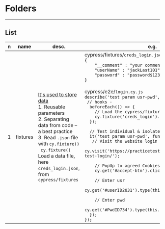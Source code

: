 # Folders

---

## List
|n|name|desc.|e.g.|O/P|
|-|----|-----|----|---|
|1|fixtures|<ins>It's used to store data</ins><br/>1. Reusable parameters<br/>2. Separating data from code – a best practice<br/>3. Read `.json` file with `cy.fixture()`<br/>&ensp;`cy.fixture()` Load a data file, here `creds_login.json`, from `cypress/fixtures`|cypress/fixtures/`creds_login.json`<br/>`{`<br/>`    "__comment" : "your comments here",`<br/>`    "userName" : "jackLast101",`<br/>`    "password" : "password$123.-"`<br/>`}`<br/><br/>cypress/e2e/`login.cy.js`<br/>`describe('test param usr-pwd', () => {`<br/>`  // hooks - `<br/>`  beforeEach(() => {`<br/>`    // Load the cypress/fixtures/creds_login.json`<br/>`    cy.fixture('creds_login').as('credentials');`<br/>`  });`<br/>`  `<br/>`  // Test individual & isolated`<br/>`  it('test param usr-pwd', function () {`<br/>`   // Visit the website login`<br/>`    cy.visit('https://practicetestautomation.com/practice-test-login/');`<br/>` `<br/>`    // PopUp to agreed Cookies`<br/>`    cy.get('#accept-btn').click();`<br/>` `<br/>`    // Enter usr`<br/>`    cy.get('#userID2031').type(this.credentials.userName);`<br/>` `<br/>`    // Enter pwd`<br/>`    cy.get('#PwdID734').type(this.credentials.password);`<br/>`  });`<br/>`});`|
